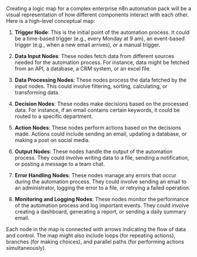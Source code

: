 Creating a logic map for a complex enterprise n8n automation pack will be a visual representation of how different components interact with each other. Here is a high-level conceptual map:

1. **Trigger Node**: This is the initial point of the automation process. It could be a time-based trigger (e.g., every Monday at 9 am), an event-based trigger (e.g., when a new email arrives), or a manual trigger.

2. **Data Input Nodes**: These nodes fetch data from different sources needed for the automation process. For instance, data might be fetched from an API, a database, a CRM system, or an excel file.

3. **Data Processing Nodes**: These nodes process the data fetched by the input nodes. This could involve filtering, sorting, calculating, or transforming data.

4. **Decision Nodes**: These nodes make decisions based on the processed data. For instance, if an email contains certain keywords, it could be routed to a specific department.

5. **Action Nodes**: These nodes perform actions based on the decisions made. Actions could include sending an email, updating a database, or making a post on social media.

6. **Output Nodes**: These nodes handle the output of the automation process. They could involve writing data to a file, sending a notification, or posting a message to a team chat.

7. **Error Handling Nodes**: These nodes manage any errors that occur during the automation process. They could involve sending an email to an administrator, logging the error to a file, or retrying a failed operation.

8. **Monitoring and Logging Nodes**: These nodes monitor the performance of the automation process and log important events. They could involve creating a dashboard, generating a report, or sending a daily summary email.

Each node in the map is connected with arrows indicating the flow of data and control. The map might also include loops (for repeating actions), branches (for making choices), and parallel paths (for performing actions simultaneously).
